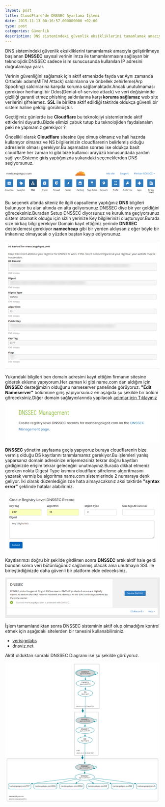 ```yaml
---
layout: post
title: CloudFlare'de DNSSEC Ayarlama İşlemi
date: 2015-11-13 00:16:57.000000000 +02:00
type: post
categories: Güvenlik
description: DNS sistemindeki güvenlik eksikliklerini tamamlamak amacıyla geliştirilmeye başlanan DNSSEC sayısal verinin imza ile tamamlanmasını sağlayan
---
```


DNS sistemindeki güvenlik eksikliklerini tamamlamak amacıyla geliştirilmeye başlanan **DNSSEC** sayısal verinin imza ile tamamlanmasını sağlayan bir teknolojidir.DNSSEC sadece isim sunucusunda kullanılan İP adresini doğrulamaya yarar.

Verinin güvenliğini sağlamak için aktif etmenizde fayda var.Aynı zamanda Ortadaki adam(MITM Attack) saldırılarına ve önbellek zehirleme(Arp Spoofing) saldırılarına karşıda koruma sağlamaktadır.Ancak unutulmaması gerekiyor herhangi bir Ddos(Denial-of-service attack) ve veri değişiminde gizliliği garanti etmez phishing saldırılarına karşı **koruma sağlamaz** web site verilerini şifrelemez. **SSL** ile birlikte aktif edildiği taktirde oldukça güvenli bir sistem haline geldiği görülmüştür.

Geçtiğimiz günlerde ise **Cloudflare** bu teknolojiyi sistemlerinde aktif ettiklerini duyurdu.Bizde elimizi çabuk tutup bu teknolojiden faydalanalım peki ne yapmamız gerekiyor ?

Öncelikli olarak **Cloudflare** sitesine üye olmuş olmanız ve hali hazırda kullanıyor olmanız ve NS bilgilerinizin cloudflarenin belirlemiş olduğu adreslerin olması gerekiyor.Bu aşamadan sonrası ise oldukça basit cloudflare her zaman ki gibi bize kullanıcı arayüzü konusundada yardım sağlıyor.Sisteme giriş yaptığınızda yukarıdaki seçeneklerden DNS seçiyorsunuz.

![cloudflarednssecgorsel1](/assets/cloudflarednssecgorsel1.png)

Bu seçenek altında siteniz ile ilgili capsulleme yaptığınız **DNS** bilgileri bulunuyor bu alan altında en alta geliyorsunuz.DNSSEC diye bir yer geldiğini göreceksiniz.Buradan Setup DNSSEC diyorsunuz ve kuruluma geçiyorsunuz sistem otomatik olduğu için sizin yerinize Key bilgilerinizi oluşturuyor.Burada size birkaç bilgi gerekiyor Domain kayıt ettiğiniz yerinde **DNSSEC** desteklemesi gerekiyor **namecheap** gibi bir yerden aldıysanız eğer böyle bir imkanınız olmayacak o yüzden baştan kayıp ediyorsunuz.

![cloudflarednssecgorsel3](/assets/cloudflarednssecgorsel3.png)

Yukarıdaki bilgileri ben domain adresimi kayıt ettiğim firmanın sitesine giderek ekleme yapıyorum.Her zaman ki gibi name.com dan aldığım için **DNSSEC** desteğimizin olduğunu nameserver panelinde görüyoruz. **"Edit Nameserver"** bölümüne giriş yapıyorsunuz en aşağıda şu şekilde bir bölüm göreceksiniz.Diğer domain sağlayıcılarında yapılacak [adımlar için Tıklayınız](https://support.cloudflare.com/hc/en-us/articles/209114378)

![cloudflarednssecgorsel4name](/assets/cloudflarednssecgorsel4name.png)

**DNSSEC** yönetim sayfasına geçiş yapıyoruz buraya cloudflarenin bize vermiş olduğu DS kayıtlarını tanımlamamız gerekiyor.Bu işlemleri yanlış yaparsanız domain adresinize erişemezsiniz tekrar doğru kayıtları girdiğinizde erişim tekrar geleceğini unutmayınız.Burada dikkat etmeniz gereken nokta Digest Type kısmını cloudflare şifreleme algoritmasını yazarak vermiş bu algoritma name.com sistemlerinde 2 numaraya denk geliyor. İki olarak düzenlediğinizde hata almayacaksnız aksi taktirde **"syntax error"** şeklinde hatalar alabiliriniz.

![cloudflarednssecgorselson](/assets/cloudflarednssecgorselson.png)

Kayıtlarımızı doğru bir şekilde girdikten sonra **DNSSEC** artık aktif hale geldi bundan sonra veri bütünlüğünüz sağlanmış olacak ama unutmayın SSL ile birleştirdiğinizde daha güvenli bir platform elde edeceksiniz.

![cloudflarednssecgorsel2](/assets/cloudflarednssecgorsel2.png)

İşlem tamamlandıktan sonra DNSSEC sisteminin aktif olup olmadığını kontrol etmek için aşağıdaki sitelerden bir tanesini kullanabilirsiniz.

- [verisignlabs](http://dnssec-debugger.verisignlabs.com/mertcangokgoz.com)
- [dnsviz.net](http://dnsviz.net/d/mertcangokgoz.com/dnssec/)

Aktif olduktan sonraki DNSSEC Diagramı ise şu şekilde görüyoruz.

![dnssecdiagram](/assets/dnssecdiagram.png)
